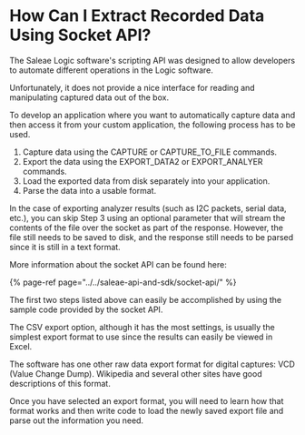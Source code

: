 # How Can I Extract Recorded Data Using Socket API?

The Saleae Logic software's scripting API was designed to allow developers to automate different operations in the Logic software.

Unfortunately, it does not provide a nice interface for reading and manipulating captured data out of the box.

To develop an application where you want to automatically capture data and then access it from your custom application, the following process has to be used.

1. Capture data using the CAPTURE or CAPTURE\_TO\_FILE commands.
2. Export the data using the EXPORT\_DATA2 or EXPORT\_ANALYER commands.
3. Load the exported data from disk separately into your application.
4. Parse the data into a usable format.

In the case of exporting analyzer results \(such as I2C packets, serial data, etc.\), you can skip Step 3 using an optional parameter that will stream the contents of the file over the socket as part of the response. However, the file still needs to be saved to disk, and the response still needs to be parsed since it is still in a text format.

More information about the socket API can be found here:

{% page-ref page="../../saleae-api-and-sdk/socket-api/" %}

The first two steps listed above can easily be accomplished by using the sample code provided by the socket API.

The CSV export option, although it has the most settings, is usually the simplest export format to use since the results can easily be viewed in Excel.

The software has one other raw data export format for digital captures: VCD \(Value Change Dump\). Wikipedia and several other sites have good descriptions of this format.

Once you have selected an export format, you will need to learn how that format works and then write code to load the newly saved export file and parse out the information you need.

